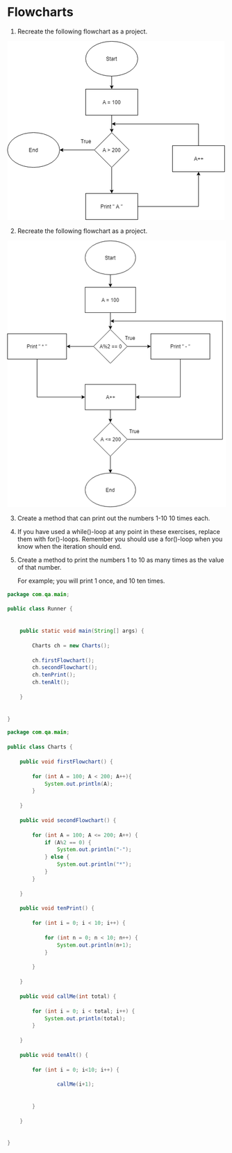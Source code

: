 # Flowcharts

1. Recreate the following flowchart as a project.

![flowchart](000.png "flowchart")

2. Recreate the following flowchart as a project.

![flowchart2](001.png "flowchart2")

3. Create a method that can print out the numbers 1-10 10 times each.

4. If you have used a while()-loop at any point in these exercises, replace them with for()-loops. Remember you should use a for()-loop when you know when the iteration should end.

5. Create a method to print the numbers 1 to 10 as many times as the value of that number.

	For example; you will print 1 once, and 10 ten times.

```java
package com.qa.main;

public class Runner {
	
	
	public static void main(String[] args) {
		
		Charts ch = new Charts();
		
		ch.firstFlowchart();
		ch.secondFlowchart();
		ch.tenPrint();
		ch.tenAlt();
		
	}
	

}
```

```java
package com.qa.main;

public class Charts {
	
	public void firstFlowchart() {
		
		for (int A = 100; A < 200; A++){
			System.out.println(A);
		}
		
	}
	
	public void secondFlowchart() {
		
		for (int A = 100; A <= 200; A++) {
			if (A%2 == 0) {
				System.out.println("-");
			} else {
				System.out.println("*");
			}
		}
		
	}
	
	public void tenPrint() {
		
		for (int i = 0; i < 10; i++) { 
			
			for (int n = 0; n < 10; n++) { 
				System.out.println(n+1);
			}
			
		}
		
	}
	
	public void callMe(int total) {
		
		for (int i = 0; i < total; i++) {
			System.out.println(total);
		}
		
	}
	
	public void tenAlt() {
		
		for (int i = 0; i<10; i++) {
			
				callMe(i+1);
			
			
		}
		
	}
	
	
}
```